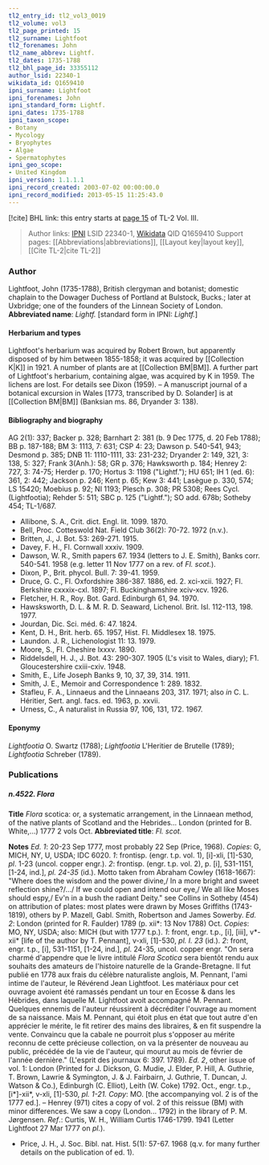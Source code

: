 ```yaml
---
tl2_entry_id: tl2_vol3_0019
tl2_volume: vol3
tl2_page_printed: 15
tl2_surname: Lightfoot
tl2_forenames: John
tl2_name_abbrev: Lightf.
tl2_dates: 1735-1788
tl2_bhl_page_id: 33355112
author_lsid: 22340-1
wikidata_id: Q1659410
ipni_surname: Lightfoot
ipni_forenames: John
ipni_standard_form: Lightf.
ipni_dates: 1735-1788
ipni_taxon_scope: 
- Botany
- Mycology
- Bryophytes
- Algae
- Spermatophytes
ipni_geo_scope: 
- United Kingdom
ipni_version: 1.1.1.1
ipni_record_created: 2003-07-02 00:00:00.0
ipni_record_modified: 2013-05-15 11:25:43.0
---
```


 [!cite] BHL link: this entry starts at [page 15](https://www.biodiversitylibrary.org/page/33355112) of TL-2 Vol. III.
> Author links: [IPNI](https://www.ipni.org/a/22340-1) LSID 22340-1, [Wikidata](https://www.wikidata.org/wiki/Q1659410) QID Q1659410
> Support pages: [[Abbreviations|abbreviations]], [[Layout key|layout key]], [[Cite TL-2|cite TL-2]]

### Author

Lightfoot, John (1735-1788), British clergyman and botanist; domestic chaplain to the Dowager Duchess of Portland at Bulstock, Bucks.; later at Uxbridge; one of the founders of the Linnean Society of London. 
**Abbreviated name**: *Lightf.* \[standard form in IPNI: *Lightf.*\]

#### Herbarium and types

Lightfoot's herbarium was acquired by Robert Brown, but apparently disposed of by him between 1855-1858; it was acquired by [[Collection K|K]] in 1921. A number of plants are at [[Collection BM|BM]]. A further part of Lightfoot's herbarium, containing algae, was acquired by K in 1959. The lichens are lost. For details see Dixon (1959). – A manuscript journal of a botanical excursion in Wales \[1773, transcribed by D. Solander\] is at [[Collection BM|BM]] (Banksian ms. 86, Dryander 3: 138).

#### Bibliography and biography

AG 2(1): 337; Backer p. 328; Barnhart 2: 381 (b. 9 Dec 1775, d. 20 Feb 1788); BB p. 187-188; BM 3: 1113, 7: 631; CSP 4: 23; Dawson p. 540-541, 943; Desmond p. 385; DNB 11: 1110-1111, 33: 231-232; Dryander 2: 149, 321, 3: 138, 5: 327; Frank 3(Anh.): 58; GR p. 376; Hawksworth p. 184; Henrey 2: 727, 3: 74-75; Herder p. 170; Hortus 3: 1198 ("Lightf."); HU 651; IH 1 (ed. 6): 361, 2: 442; Jackson p. 246; Kent p. 65; Kew 3: 441; Lasègue p. 330, 574; LS 15420; Moebius p. 92; NI 1193; Plesch p. 308; PR 5308; Rees Cycl. (Lightfootia); Rehder 5: 511; SBC p. 125 ("Lightf."); SO add. 678b; Sotheby 454; TL-1/687.
- Allibone, S. A., Crit. dict. Engl. lit. 1099. 1870.
- Bell, Proc. Cotteswold Nat. Field Club 36(2): 70-72. 1972 (n.v.).
- Britten, J., J. Bot. 53: 269-271. 1915.
- Davey, F. H., Fl. Cornwall xxxiv. 1909.
- Dawson, W. R., Smith papers 67. 1934 (letters to J. E. Smith), Banks corr. 540-541. 1958 (e.g. letter 11 Nov 1777 on a rev. of *Fl. scot.*).
- Dixon, P., Brit. phycol. Bull. 7: 39-41. 1959.
- Druce, G. C., Fl. Oxfordshire 386-387. 1886, ed. 2. xci-xcii. 1927; Fl. Berkshire cxxxix-cxl. 1897; Fl. Buckinghamshire xciv-xcv. 1926.
- Fletcher, H. R., Roy. Bot. Gard. Edinburgh 61, 94. 1970.
- Hawsksworth, D. L. & M. R. D. Seaward, Lichenol. Brit. Isl. 112-113, 198. 1977.
- Jourdan, Dic. Sci. méd. 6: 47. 1824.
- Kent, D. H., Brit. herb. 65. 1957, Hist. Fl. Middlesex 18. 1975.
- Laundon. J. R., Lichenologist 11: 13. 1979.
- Moore, S., Fl. Cheshire lxxxv. 1890.
- Riddelsdell, H. J., J. Bot. 43: 290-307. 1905 (L's visit to Wales, diary); F1. Gloucestershire cxiii-cxiv. 1948.
- Smith, E., Life Joseph Banks 9, 10, 37, 39, 314. 1911.
- Smith, J. E., Memoir and Correspondence 1: 289. 1832.
- Stafleu, F. A., Linnaeus and the Linnaeans 203, 317. 1971; also *in* C. L. Héritier, Sert. angl. facs. ed. 1963, p. xxvii.
- Urness, C., A naturalist in Russia 97, 106, 131, 172. 1967.

#### Eponymy

*Lightfootia* O. Swartz (1788); *Lightfootia* L'Heritier de Brutelle (1789); *Lightfootia* Schreber (1789).

### Publications

##### n.4522. Flora

**Title**
*Flora* scotica: or, a systematic arrangement, in the Linnaean method, of the native plants of Scotland and the Hebrides... London (printed for B. White,...) 1777 2 vols Oct.
**Abbreviated title**: *Fl. scot.*

**Notes**
*Ed. 1*: 20-23 Sep 1777, most probably 22 Sep (Price, 1968). *Copies*: G, MICH, NY, U, USDA; IDC 6020.
*1*: frontisp. (engr. t.p. vol. 1), \[i\]-xli, \[1\]-530, *pl*. 1-23 (uncol. copper engr.).
*2*: frontisp. (engr. t.p. vol. 2), p. \[i\], 531-1151, \[1-24, ind.\], *pl. 24-35* (id.).
Motto taken from Abraham Cowley (1618-1667): "Where does the wisdom and the power divine,/ In a more bright and sweet reflection shine?/.../ If we could open and intend our eye,/ We all like Moses should espy,/ Ev'n in a bush the radiant Deity." see Collins in Sotheby (454) on attribution of plates: most plates were drawn by Moses Griffiths (1743-1819), others by P. Mazell, Gabl. Smith, Robertson and James Sowerby.
*Ed. 2*: London (printed for R. Faulder) 1789 (p. xii\*: 13 Nov 1788) Oct. *Copies*: MO, NY, USDA; also: MICH (but with 1777 t.p.).
*1*: front, engr. t.p., \[i\], \[iii\], v\*-xii\* \[life of the author by T. Pennant\], v-xli, \[1\]-530, *pl. I.*
*23* (id.).
*2*: front, engr. t.p., \[i\], 531-1151, \[1-24, ind.\], *pl*. 24-35, uncol. copper engr.
"On sera charmé d'appendre que le livre intitulé *Flora Scotica* sera bientôt rendu aux souhaits des amateurs de l'histoire naturelle de la Grande-Bretagne. Il fut publié en 1778 aux frais du célèbre naturaliste anglois, M. Pennant, l'ami intime de l'auteur, le Révérend Jean Lightfoot. Les matériaux pour cet ouvrage avoient été ramassés pendant un tour en Ecosse & dans les Hébrides, dans laquelle M. Lightfoot avoit accompagné M. Pennant.
Quelques ennemis de l'auteur réussirent à décréditer l'ouvrage au moment de sa naissance.
Mais M. Pennant, qui étoit plus en état que tout autre d'en apprécier le mérite, le fit retirer des mains des libraires, & en fit suspendre la vente. Convaincu que la cabale ne pourroit plus s'opposer au mérite reconnu de cette précieuse collection, on va la présenter de nouveau au public, précédée de la vie de l'auteur, qui mourut au mois de février de l'année dernière." (L'esprit des journaux 6: 397. 1789).
*Ed. 2*, other issue of vol. 1: London (Printed for J. Dickson, G. Mudie, J. Elder, P. Hill, A. Guthrie, T. Brown, Lawrie & Symington, J. & J. Fairbairn, J. Guthrie, T. Duncan, J. Watson & Co.), Edinburgh (C. Elliot), Leith (W. Coke) 1792. Oct., engr. t.p., \[i\*\]-xii\*, v-xli, \[1\]-530, *pl. 1-21. Copy*: MO. \[the accompanying vol. 2 is of the 1777 ed.\]. – Henrey (971) cites a copy of vol. 2 of this reissue (BM) with minor differences. We saw a copy (London... 1792) in the library of P. M. Jørgensen.
*Ref*.: Curtis, W. H., William Curtis 1746-1799. 1941 (Letter Lightfoot 27 Mar 1777 on *pl.*).
- Price, J. H., J. Soc. Bibl. nat. Hist. 5(1): 57-67. 1968 (q.v. for many further details on the publication of ed. 1).

